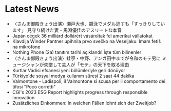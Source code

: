 # Latest News
-  〈さんま御殿きょう出演〉瀬戸大也、競泳でメダル逃すも「すっきりしています」 見守り続けた妻・馬淵優佳のアスリートな本音
-  Japán cégek 36 milliárd dollárért vásároltak fel amerikai vállatokat
-  Klavdija Winder Pantner upihnila prvo svečko na Veseljaku: Imam fetiš na mikrofone
-  Nothing Phone (2a) tanıtım tarihi açıklandı! İşte tüm bilinenler
-  〈さんま御殿きょう出演〉蛙亭・中野、アンガ田中までが令和のモテ男に ミュージシャンが失墜して芸人が「モテ」の天下を取る理由
-  Kurtlar Vadisi efsanesi yeni bölümleriyle geri dönüyor
-  Türkiye'de sosyal medya kullanım süresi 2 saat 44 dakika
-  Valmontone - Ladispoli, il Valmontone si scusa per il comportamento dei tifosi "Poco corretti"
-  CGI's 2023 ESG Report highlights progress through responsible innovation
-  Zusätzliches Einkommen: In welchen Fällen lohnt sich der Zweitjob?
